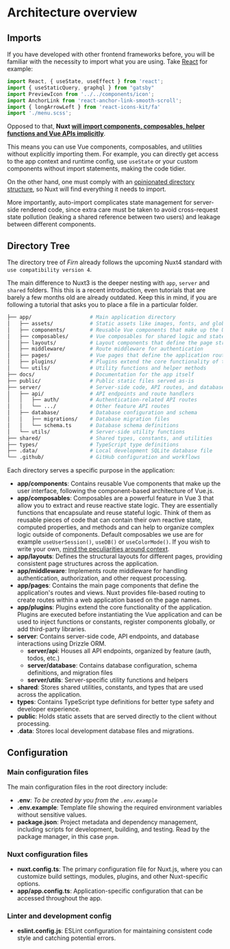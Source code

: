 # Architecture overview

## Imports

If you have developed with other frontend frameworks before, you will be familiar with the necessity to import what you are using. Take [React](https://react.dev) for example:

```js
import React, { useState, useEffect } from 'react';
import { useStaticQuery, graphql } from "gatsby"
import PreviewIcon from '../../components/icon';
import AnchorLink from 'react-anchor-link-smooth-scroll';
import { longArrowLeft } from 'react-icons-kit/fa'
import './menu.scss';
```

Opposed to that, **Nuxt [will import components, composables, helper functions and Vue APIs implicitly](https://nuxt.com/docs/guide/concepts/auto-imports)**. 

This means you can use Vue components, composables, and utilities without explicitly importing them. For example, you can directly get access to the app context and runtime config, use `useState` or your custom components without import statements, making the code tidier.

On the other hand, one must comply with an [opinionated directory structure](#directory-tree), so Nuxt will find everything it needs to import.

More importantly, auto-import complicates state management for server-side rendered code, since extra care must be taken to avoid cross-request state pollution (leaking a shared reference between two users) and leakage between different components.

## Directory Tree

The directory tree of _Firn_ already follows the upcoming Nuxt4 standard with `use compatibility version 4`.

The main difference to Nuxt3 is the deeper nesting with `app`, `server` and `shared` folders. This this is a recent introduction, even tutorials that are barely a few months old are already outdated. Keep this in mind, if you are following a tutorial that asks you to place a file in a particular folder.

```Bash
├── app/                   # Main application directory
│   ├── assets/            # Static assets like images, fonts, and global styles
│   ├── components/        # Reusable Vue components that make up the UI
│   ├── composables/       # Vue composables for shared logic and state management
│   ├── layouts/           # Layout components that define the page structure
│   ├── middleware/        # Route middleware for authentication
│   ├── pages/             # Vue pages that define the application routes
│   ├── plugins/           # Plugins extend the core functionality of the application
│   └── utils/             # Utility functions and helper methods
├── docs/                  # Documentation for the app itself
├── public/                # Public static files served as-is
├── server/                # Server-side code, API routes, and database logic
│   ├── api/               # API endpoints and route handlers
│   │   ├── auth/          # Authentication-related API routes
│   │   └── .../           # Other feature API routes
│   ├── database/          # Database configuration and schema
│   │   ├── migrations/    # Database migration files
│   │   └── schema.ts      # Database schema definitions
│   └── utils/             # Server-side utility functions
├── shared/                # Shared types, constants, and utilities
├── types/                 # TypeScript type definitions
├── .data/                 # Local development SQLite database file
└── .github/               # GitHub configuration and workflows
```

Each directory serves a specific purpose in the application:

- **app/components**: Contains reusable Vue components that make up the user interface, following the component-based architecture of Vue.js.
- **app/composables**: Composables are a powerful feature in Vue 3 that allow you to extract and reuse reactive state logic. They are essentially functions that encapsulate and reuse stateful logic. Think of them as reusable pieces of code that can contain their own reactive state, computed properties, and methods and can help to organize complex logic outside of components. Default composables we use are for example `useUserSession()`, `useDB()` or `useColorMode()`. If you wish to write your own, [mind the peculiarities around context](https://nuxt.com/docs/guide/concepts/auto-imports#vue-and-nuxt-composables).
- **app/layouts**: Defines the structural layouts for different pages, providing consistent page structures across the application.
- **app/middleware**: Implements route middleware for handling authentication, authorization, and other request processing.
- **app/pages**: Contains the main page components that define the application's routes and views. Nuxt provides file-based routing to create routes within a web application based on the page names.
- **app/plugins**: Plugins extend the core functionality of the application. Plugins are executed before instantiating the Vue application and can be used to inject functions or constants, register components globally, or add third-party libraries.
- **server**: Contains server-side code, API endpoints, and database interactions using Drizzle ORM.
  - **server/api**: Houses all API endpoints, organized by feature (auth, todos, etc.)
  - **server/database**: Contains database configuration, schema definitions, and migration files
  - **server/utils**: Server-specific utility functions and helpers
- **shared**: Stores shared utilities, constants, and types that are used across the application.
- **types**: Contains TypeScript type definitions for better type safety and developer experience.
- **public**: Holds static assets that are served directly to the client without processing.
- **.data**: Stores local development database files and migrations.

## Configuration

### Main configuration files

The main configuration files in the root directory include:

- **.env**: *To be created by you from the `.env.example`*
- **.env.example**: Template file showing the required environment variables without sensitive values.
- **package.json**: Project metadata and dependency management, including scripts for development, building, and testing. Read by the package manager, in this case `pnpm`.

### Nuxt configuration files

- **nuxt.config.ts**: The primary configuration file for Nuxt.js, where you can customize build settings, modules, plugins, and other Nuxt-specific options.
- **app/app.config.ts**: Application-specific configuration that can be accessed throughout the app.

### Linter and development config

- **eslint.config.js**: ESLint configuration for maintaining consistent code style and catching potential errors.
